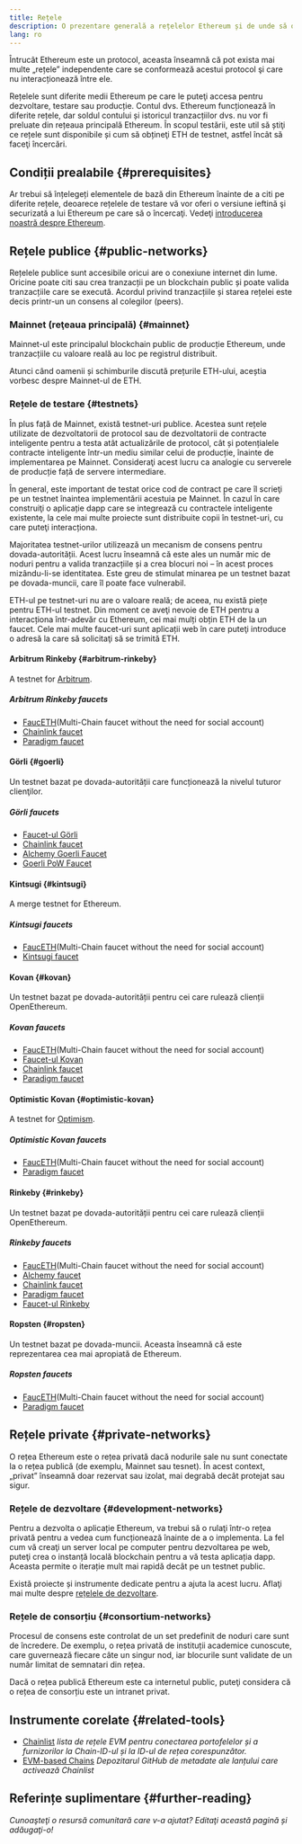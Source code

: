 ```yaml
---
title: Rețele
description: O prezentare generală a rețelelor Ethereum și de unde să obţineţi ether (ETH) de testnet pentru a vă testa aplicaţia.
lang: ro
---
```


Întrucât Ethereum este un protocol, aceasta înseamnă că pot exista mai multe „rețele” independente care se conformează acestui protocol şi care nu interacționează între ele.

Rețelele sunt diferite medii Ethereum pe care le puteţi accesa pentru dezvoltare, testare sau producție. Contul dvs. Ethereum funcționează în diferite rețele, dar soldul contului și istoricul tranzacțiilor dvs. nu vor fi preluate din rețeaua principală Ethereum. În scopul testării, este util să știţi ce rețele sunt disponibile și cum să obțineţi ETH de testnet, astfel încât să faceţi încercări.

## Condiții prealabile {#prerequisites}

Ar trebui să înțelegeți elementele de bază din Ethereum înainte de a citi pe diferite rețele, deoarece rețelele de testare vă vor oferi o versiune ieftină şi securizată a lui Ethereum pe care să o încercaţi. Vedeţi [introducerea noastră despre Ethereum](/developers/docs/intro-to-ethereum/).

## Rețele publice {#public-networks}

Rețelele publice sunt accesibile oricui are o conexiune internet din lume. Oricine poate citi sau crea tranzacții pe un blockchain public și poate valida tranzacțiile care se execută. Acordul privind tranzacțiile și starea rețelei este decis printr-un un consens al colegilor (peers).

### Mainnet (reţeaua principală) {#mainnet}

Mainnet-ul este principalul blockchain public de producție Ethereum, unde tranzacțiile cu valoare reală au loc pe registrul distribuit.

Atunci când oamenii și schimburile discută prețurile ETH-ului, aceștia vorbesc despre Mainnet-ul de ETH.

### Rețele de testare {#testnets}

În plus față de Mainnet, există testnet-uri publice. Acestea sunt rețele utilizate de dezvoltatorii de protocol sau de dezvoltatorii de contracte inteligente pentru a testa atât actualizările de protocol, cât și potențialele contracte inteligente într-un mediu similar celui de producție, înainte de implementarea pe Mainnet. Consideraţi acest lucru ca analogie cu serverele de producție față de servere intermediare.

În general, este important de testat orice cod de contract pe care îl scrieţi pe un testnet înaintea implementării acestuia pe Mainnet. În cazul în care construiţi o aplicație dapp care se integrează cu contractele inteligente existente, la cele mai multe proiecte sunt distribuite copii în testnet-uri, cu care puteţi interacționa.

Majoritatea testnet-urilor utilizează un mecanism de consens pentru dovada-autorității. Acest lucru înseamnă că este ales un număr mic de noduri pentru a valida tranzacțiile și a crea blocuri noi – în acest proces mizându-li-se identitatea. Este greu de stimulat minarea pe un testnet bazat pe dovada-muncii, care îl poate face vulnerabil.

ETH-ul pe testnet-uri nu are o valoare reală; de aceea, nu există piețe pentru ETH-ul testnet. Din moment ce aveţi nevoie de ETH pentru a interacționa într-adevăr cu Ethereum, cei mai mulți obțin ETH de la un faucet. Cele mai multe faucet-uri sunt aplicații web în care puteţi introduce o adresă la care să solicitaţi să se trimită ETH.

#### Arbitrum Rinkeby {#arbitrum-rinkeby}

A testnet for [Arbitrum](https://arbitrum.io/).

##### Arbitrum Rinkeby faucets

- [FaucETH](https://fauceth.komputing.org)(Multi-Chain faucet without the need for social account)
- [Chainlink faucet](https://faucets.chain.link/)
- [Paradigm faucet](https://faucet.paradigm.xyz/)

#### Görli {#goerli}

Un testnet bazat pe dovada-autorității care funcționează la nivelul tuturor clienţilor.

##### Görli faucets

- [Faucet-ul Görli](https://faucet.goerli.mudit.blog/)
- [Chainlink faucet](https://faucets.chain.link/)
- [Alchemy Goerli Faucet](https://goerlifaucet.com/)
- [Goerli PoW Faucet](https://goerli-faucet.pk910.de/)

#### Kintsugi {#kintsugi}

A merge testnet for Ethereum.

##### Kintsugi faucets

- [FaucETH](https://fauceth.komputing.org)(Multi-Chain faucet without the need for social account)
- [Kintsugi faucet](https://faucet.kintsugi.themerge.dev/)

#### Kovan {#kovan}

Un testnet bazat pe dovada-autorității pentru cei care rulează clienții OpenEthereum.

##### Kovan faucets

- [FaucETH](https://fauceth.komputing.org)(Multi-Chain faucet without the need for social account)
- [Faucet-ul Kovan](https://faucet.kovan.network/)
- [Chainlink faucet](https://faucets.chain.link/)
- [Paradigm faucet](https://faucet.paradigm.xyz/)

#### Optimistic Kovan {#optimistic-kovan}

A testnet for [Optimism](https://www.optimism.io/).

##### Optimistic Kovan faucets

- [FaucETH](https://fauceth.komputing.org)(Multi-Chain faucet without the need for social account)
- [Paradigm faucet](https://faucet.paradigm.xyz/)

#### Rinkeby {#rinkeby}

Un testnet bazat pe dovada-autorității pentru cei care rulează clienții OpenEthereum.

##### Rinkeby faucets

- [FaucETH](https://fauceth.komputing.org)(Multi-Chain faucet without the need for social account)
- [Alchemy faucet](https://RinkebyFaucet.com)
- [Chainlink faucet](https://faucets.chain.link/)
- [Paradigm faucet](https://faucet.paradigm.xyz/)
- [Faucet-ul Rinkeby](https://faucet.rinkeby.io/)

#### Ropsten {#ropsten}

Un testnet bazat pe dovada-muncii. Aceasta înseamnă că este reprezentarea cea mai apropiată de Ethereum.

##### Ropsten faucets

- [FaucETH](https://fauceth.komputing.org)(Multi-Chain faucet without the need for social account)
- [Paradigm faucet](https://faucet.paradigm.xyz/)

## Rețele private {#private-networks}

O rețea Ethereum este o rețea privată dacă nodurile sale nu sunt conectate la o rețea publică (de exemplu, Mainnet sau tesnet). În acest context, „privat” înseamnă doar rezervat sau izolat, mai degrabă decât protejat sau sigur.

### Rețele de dezvoltare {#development-networks}

Pentru a dezvolta o aplicație Ethereum, va trebui să o rulaţi într-o rețea privată pentru a vedea cum funcționează înainte de a o implementa. La fel cum vă creaţi un server local pe computer pentru dezvoltarea pe web, puteţi crea o instanță locală blockchain pentru a vă testa aplicația dapp. Aceasta permite o iterație mult mai rapidă decât pe un testnet public.

Există proiecte și instrumente dedicate pentru a ajuta la acest lucru. Aflaţi mai multe despre [rețelele de dezvoltare](/developers/docs/development-networks/).

### Rețele de consorțiu {#consortium-networks}

Procesul de consens este controlat de un set predefinit de noduri care sunt de încredere. De exemplu, o rețea privată de instituții academice cunoscute, care guvernează fiecare câte un singur nod, iar blocurile sunt validate de un număr limitat de semnatari din rețea.

Dacă o rețea publică Ethereum este ca internetul public, puteţi considera că o rețea de consorțiu este un intranet privat.

## Instrumente corelate {#related-tools}

- [Chainlist](https://chainlist.org/) _lista de rețele EVM pentru conectarea portofelelor și a furnizorilor la Chain-ID-ul și la ID-ul de rețea corespunzător._
- [EVM-based Chains](https://github.com/ethereum-lists/chains) _Depozitarul GitHub de metadate ale lanțului care activează Chainlist_

## Referințe suplimentare {#further-reading}

_Cunoaşteţi o resursă comunitară care v-a ajutat? Editaţi această pagină și adăugaţi-o!_
